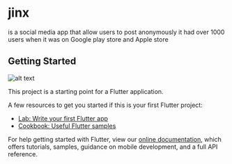 # jinx

is a social media app that allow users to post anonymously it had over 1000 users when it was on Google play store and Apple store

## Getting Started

![alt text]([http://url/to/img.png](https://github.com/Neosandre/flutterProjectJinx/blob/main/screenshots/Screenshot%202024-01-30%20at%2004.35.20.png))


This project is a starting point for a Flutter application.

A few resources to get you started if this is your first Flutter project:

- [Lab: Write your first Flutter app](https://flutter.dev/docs/get-started/codelab)
- [Cookbook: Useful Flutter samples](https://flutter.dev/docs/cookbook)

For help getting started with Flutter, view our
[online documentation](https://flutter.dev/docs), which offers tutorials,
samples, guidance on mobile development, and a full API reference.

